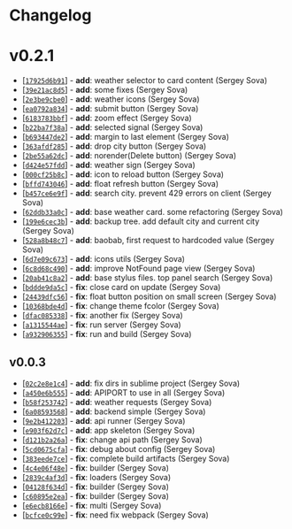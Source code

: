 # Changelog

# v0.2.1

* [[`17925d6b91`](https://github.com/LestaD/sphere-test-js/commit/17925d6b91)] - **add**: weather selector to card content (Sergey Sova)
* [[`39e21ac8d5`](https://github.com/LestaD/sphere-test-js/commit/39e21ac8d5)] - **add**: some fixes (Sergey Sova)
* [[`2e3be9cbe0`](https://github.com/LestaD/sphere-test-js/commit/2e3be9cbe0)] - **add**: weather icons (Sergey Sova)
* [[`ea0792a834`](https://github.com/LestaD/sphere-test-js/commit/ea0792a834)] - **add**: submit button (Sergey Sova)
* [[`6183783bbf`](https://github.com/LestaD/sphere-test-js/commit/6183783bbf)] - **add**: zoom effect (Sergey Sova)
* [[`b22ba7f38a`](https://github.com/LestaD/sphere-test-js/commit/b22ba7f38a)] - **add**: selected signal (Sergey Sova)
* [[`b693447de2`](https://github.com/LestaD/sphere-test-js/commit/b693447de2)] - **add**: margin to last element (Sergey Sova)
* [[`363afdf285`](https://github.com/LestaD/sphere-test-js/commit/363afdf285)] - **add**: drop city button (Sergey Sova)
* [[`2be55a62dc`](https://github.com/LestaD/sphere-test-js/commit/2be55a62dc)] - **add**: norender(Delete button) (Sergey Sova)
* [[`d424e57fdd`](https://github.com/LestaD/sphere-test-js/commit/d424e57fdd)] - **add**: weather sign (Sergey Sova)
* [[`000cf25b8c`](https://github.com/LestaD/sphere-test-js/commit/000cf25b8c)] - **add**: icon to reload button (Sergey Sova)
* [[`bffd743046`](https://github.com/LestaD/sphere-test-js/commit/bffd743046)] - **add**: float refresh button (Sergey Sova)
* [[`b457ce6e9f`](https://github.com/LestaD/sphere-test-js/commit/b457ce6e9f)] - **add**: search city. prevent 429 errors on client (Sergey Sova)
* [[`62ddb33a0c`](https://github.com/LestaD/sphere-test-js/commit/62ddb33a0c)] - **add**: base weather card. some refactoring (Sergey Sova)
* [[`199e6cec3b`](https://github.com/LestaD/sphere-test-js/commit/199e6cec3b)] - **add**: backup tree. add default city and current city (Sergey Sova)
* [[`528a8b48c7`](https://github.com/LestaD/sphere-test-js/commit/528a8b48c7)] - **add**: baobab, first request to hardcoded value (Sergey Sova)
* [[`6d7e09c673`](https://github.com/LestaD/sphere-test-js/commit/6d7e09c673)] - **add**: icons utils (Sergey Sova)
* [[`6c8d68c490`](https://github.com/LestaD/sphere-test-js/commit/6c8d68c490)] - **add**: improve NotFound page view (Sergey Sova)
* [[`20ab41c8a2`](https://github.com/LestaD/sphere-test-js/commit/20ab41c8a2)] - **add**: base stylus files. top panel search (Sergey Sova)
* [[`bddde9da5c`](https://github.com/LestaD/sphere-test-js/commit/bddde9da5c)] - **fix**: close card on update (Sergey Sova)
* [[`24439dfc56`](https://github.com/LestaD/sphere-test-js/commit/24439dfc56)] - **fix**: float button position on small screen (Sergey Sova)
* [[`10368bde4d`](https://github.com/LestaD/sphere-test-js/commit/10368bde4d)] - **fix**: change theme fcolor (Sergey Sova)
* [[`dfac085338`](https://github.com/LestaD/sphere-test-js/commit/dfac085338)] - **fix**: another fix (Sergey Sova)
* [[`a1315544ae`](https://github.com/LestaD/sphere-test-js/commit/a1315544ae)] - **fix**: run server (Sergey Sova)
* [[`a932906355`](https://github.com/LestaD/sphere-test-js/commit/a932906355)] - **fix**: run and build (Sergey Sova)

## v0.0.3

* [[`02c2e8e1c4`](https://github.com/LestaD/sphere-test-js/commit/02c2e8e1c4)] - **add**: fix dirs in sublime project (Sergey Sova)
* [[`a450e6b555`](https://github.com/LestaD/sphere-test-js/commit/a450e6b555)] - **add**: APIPORT to use in all (Sergey Sova)
* [[`b58f253742`](https://github.com/LestaD/sphere-test-js/commit/b58f253742)] - **add**: weather requests (Sergey Sova)
* [[`6a08593568`](https://github.com/LestaD/sphere-test-js/commit/6a08593568)] - **add**: backend simple (Sergey Sova)
* [[`9e2b412203`](https://github.com/LestaD/sphere-test-js/commit/9e2b412203)] - **add**: api runner (Sergey Sova)
* [[`e903f62d7c`](https://github.com/LestaD/sphere-test-js/commit/e903f62d7c)] - **add**: app skeleton (Sergey Sova)
* [[`d121b2a26a`](https://github.com/LestaD/sphere-test-js/commit/d121b2a26a)] - **fix**: change api path (Sergey Sova)
* [[`5cd0675cfa`](https://github.com/LestaD/sphere-test-js/commit/5cd0675cfa)] - **fix**: debug about config (Sergey Sova)
* [[`383eede7ce`](https://github.com/LestaD/sphere-test-js/commit/383eede7ce)] - **fix**: complete build artifacts (Sergey Sova)
* [[`4c4e06f48e`](https://github.com/LestaD/sphere-test-js/commit/4c4e06f48e)] - **fix**: builder (Sergey Sova)
* [[`2839c4af3d`](https://github.com/LestaD/sphere-test-js/commit/2839c4af3d)] - **fix**: loaders (Sergey Sova)
* [[`04128f634d`](https://github.com/LestaD/sphere-test-js/commit/04128f634d)] - **fix**: builder (Sergey Sova)
* [[`c60895e2ea`](https://github.com/LestaD/sphere-test-js/commit/c60895e2ea)] - **fix**: builder (Sergey Sova)
* [[`e6ecb8166e`](https://github.com/LestaD/sphere-test-js/commit/e6ecb8166e)] - **fix**: multi (Sergey Sova)
* [[`bcfce0c99e`](https://github.com/LestaD/sphere-test-js/commit/bcfce0c99e)] - **fix**: need fix webpack (Sergey Sova)